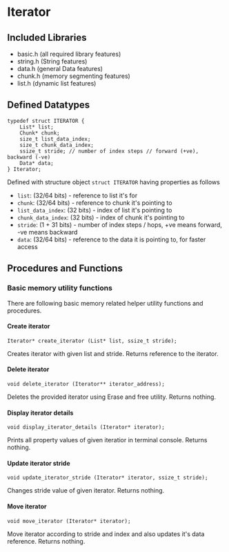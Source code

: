 # Iterator

## Included Libraries

- basic.h (all required library features)
- string.h (String features)
- data.h (general Data features)
- chunk.h (memory segmenting features)
- list.h (dynamic list features)

## Defined Datatypes

```
typedef struct ITERATOR {
	List* list;
	Chunk* chunk;
	size_t list_data_index;
	size_t chunk_data_index;
	ssize_t stride;	// number of index steps // forward (+ve), backward (-ve)
	Data* data;
} Iterator;
```

Defined with structure object `struct ITERATOR` having properties as follows

- `list`: (32/64 bits) - reference to list it's for
- `chunk`: (32/64 bits) - reference to chunk it's pointing to
- `list_data_index`: (32 bits) - index of list it's pointing to
- `chunk_data_index`: (32 bits) - index of chunk it's pointing to
- `stride`: (1 + 31 bits) - number of index steps / hops, +ve means forward, -ve means backward
- `data`: (32/64 bits) - reference to the data it is pointing to, for faster access

## Procedures and Functions

### Basic memory utility functions

There are following basic memory related helper utility functions and procedures.

#### Create iterator

`Iterator* create_iterator (List* list, ssize_t stride);`

Creates iterator with given list and stride.
Returns reference to the iterator.

#### Delete iterator

`void delete_iterator (Iterator** iterator_address);`

Deletes the provided iterator using Erase and free utility.
Returns nothing.

#### Display iterator details

`void display_iterator_details (Iterator* iterator);`

Prints all property values of given iteratior in terminal console.
Returns nothing.

#### Update iterator stride

`void update_iterator_stride (Iterator* iterator, ssize_t stride);`

Changes stride value of given iterator.
Returns nothing.

#### Move iterator

`void move_iterator (Iterator* iterator);`

Move iterator according to stride and index and also updates it's data reference.
Returns nothing.

